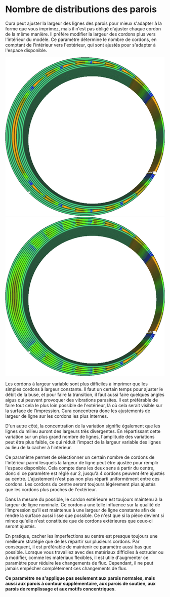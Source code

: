 Nombre de distributions des parois
====
Cura peut ajuster la largeur des lignes des parois pour mieux s'adapter à la forme que vous imprimez, mais il n'est pas obligé d'ajuster chaque cordon de la même manière. Il préfère modifier la largeur des cordons plus vers l'intérieur du modèle. Ce paramètre détermine le nombre de cordons, en comptant de l'intérieur vers l'extérieur, qui sont ajustés pour s'adapter à l'espace disponible.

<!--screenshot {
"image_path": "wall_distribution_count_1.png",
"models": [
	{
		"script": "misaligned_ring.scad",
		"transformation": ["scale(2)"]
	}
],
"camera_position": [-11, 0, 111],
"settings": {
	"wall_line_count": 5,
	"wall_distribution_count": 1
},
"colour_scheme": "line_width",
"colours": 128
}-->
<!--screenshot {
"image_path": "wall_distribution_count_5.png",
"models": [
	{
		"script": "misaligned_ring.scad",
		"transformation": ["scale(2)"]
	}
],
"camera_position": [-11, 0, 111],
"settings": {
	"wall_line_count": 5,
	"wall_distribution_count": 5
},
"colour_scheme": "line_width",
"colours": 128
}-->
![Concentré au milieu, avec de grandes variations dans les largeurs de ligne à cet endroit.](../../../articles/images/wall_distribution_count_1.png)
![Répartis sur plusieurs cordons](../../../articles/images/wall_distribution_count_5.png)

Les cordons à largeur variable sont plus difficiles à imprimer que les simples cordons à largeur constante. Il faut un certain temps pour ajuster le débit de la buse, et pour faire la transition, il faut aussi faire quelques angles aigus qui peuvent provoquer des vibrations parasites. Il est préférable de faire tout cela le plus loin possible de l'extérieur, là où cela serait visible sur la surface de l'impression. Cura concentrera donc les ajustements de largeur de ligne sur les cordons les plus internes.

D'un autre côté, la concentration de la variation signifie également que les lignes du milieu auront des largeurs très divergentes. En répartissant cette variation sur un plus grand nombre de lignes, l'amplitude des variations peut être plus faible, ce qui réduit l'impact de la largeur variable des lignes au lieu de la cacher à l'intérieur.

Ce paramètre permet de sélectionner un certain nombre de cordons de l'intérieur parmi lesquels la largeur de ligne peut être ajustée pour remplir l'espace disponible. Cela compte dans les deux sens à partir du centre, donc si ce paramètre est réglé sur 2, jusqu'à 4 cordons peuvent être ajustés au centre. L'ajustement n'est pas non plus réparti uniformément entre ces cordons. Les cordons du centre seront toujours légèrement plus ajustés que les cordons plus proches de l'extérieur.

Dans la mesure du possible, le cordon extérieure est toujours maintenu à la largeur de ligne nominale. Ce cordon a une telle influence sur la qualité de l'impression qu'il est maintenue à une largeur de ligne constante afin de rendre la surface aussi lisse que possible. Ce n'est que si la pièce devient si mince qu'elle n'est constituée que de cordons extérieures que ceux-ci seront ajustés.

En pratique, cacher les imperfections au centre est presque toujours une meilleure stratégie que de les répartir sur plusieurs cordons. Par conséquent, il est préférable de maintenir ce paramètre aussi bas que possible. Lorsque vous travaillez avec des matériaux difficiles à extruder ou à modifier, comme les matériaux flexibles, il est utile d'augmenter ce paramètre pour réduire les changements de flux. Cependant, il ne peut jamais empêcher complètement ces changements de flux.

**Ce paramètre ne s'applique pas seulement aux parois normales, mais aussi aux parois à contour supplémentaire, aux parois de soutien, aux parois de remplissage et aux motifs concentriques.**
